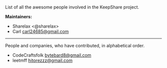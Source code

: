 List of all the awesome people involved in the KeepShare project.

**Maintainers:**
- Sharelax <@sharelax>
- Carl <carl24685@gmail.com>

------

People and companies, who have contributed, in alphabetical order.

- CodeCraftsfolk <bytebard8@gmail.com>
- leetmff <hitorezzz@gmail.com>
